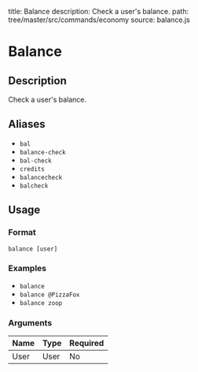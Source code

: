 title: Balance
description: Check a user's balance.
path: tree/master/src/commands/economy
source: balance.js

# Balance

## Description

Check a user's balance.

## Aliases

* `bal`
* `balance-check`
* `bal-check`
* `credits`
* `balancecheck`
* `balcheck`

## Usage

### Format

`balance [user]`

### Examples

* `balance`
* `balance @PizzaFox`
* `balance zoop`

### Arguments

| Name | Type | Required |
|------|------|----------|
| User | User | No       |
